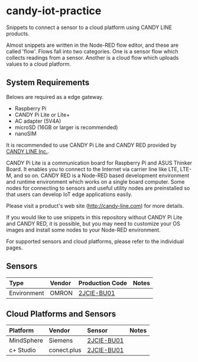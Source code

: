 # candy-iot-practice

Snippets to connect a sensor to a cloud platform using CANDY LINE products.

Almost snippets are written in the Node-RED flow editor, and these are called 'flow'. Flows fall into two categories. One is a sensor flow which collects readings from a sensor. Another is a cloud flow which uploads values to a cloud platform.

## System Requirements

Belows are required as a edge gateway.

* Raspberry Pi
* CANDY Pi Lite or Lite+
* AC adapter (5V4A)
* microSD (16GB or larger is recommended)
* nanoSIM

It is recommended to use CANDY Pi Lite and CANDY RED provided by [CANDY LINE Inc.](https://www.candy-line.io/).

CANDY Pi Lite is a communication board for Raspberry Pi and ASUS Thinker Board. It enables you to connect to the Internet via carrier line like LTE, LTE-M, and so on. CANDY RED is a Node-RED based development environment and runtime environment which works on a single board computer. Some nodes for connecting to sensors and useful utility nodes are preinstalled so that users can develop IoT edge applications easily.

Please visit a product's web site (http://candy-line.com) for more details.

If you would like to use snippets in this repository without CANDY Pi Lite and CANDY RED, it is possible, but you may need to customize your OS images and install some nodes to your Node-RED environment.

For supported sensors and cloud platforms, please refer to the individual pages.

## Sensors

| Type | Vendor | Production Code | Notes |
| :--- | :----- | :--- | :-- |
| Environment | OMRON | [2JCIE-BU01](./src/sensor/2jcie-bu01) | |

## Cloud Platforms and Sensors

| Platform | Vendor | Sensor | Notes |
| :--- | :----- | :--- | :-- |
| MindSphere | Siemens | [2JCIE-BU01](./src/cloud/mindsphere/2jcie-bu01) | |
| c+ Studio | conect.plus | [2JCIE-BU01](./src/cloud/cplus/2jcie-bu01) | |
